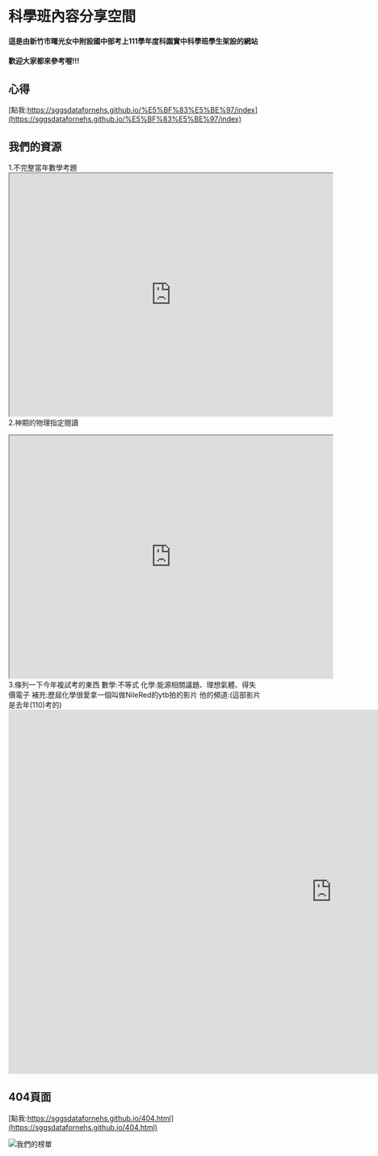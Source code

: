 # 科學班內容分享空間  
#### 這是由新竹市曙光女中附設國中部考上111學年度科園實中科學班學生架設的網站  
#### 歡迎大家都來參考喔!!!  

## 心得    
[點我:https://sggsdatafornehs.github.io/%E5%BF%83%E5%BE%97/index](https://sggsdatafornehs.github.io/%E5%BF%83%E5%BE%97/index)

## 我們的資源
 1.不完整當年數學考題  <iframe src="https://drive.google.com/file/d/1qQbzSE0uyX6ndAfHRlZKoUzIvagkTdTl/preview" width="640" height="480" allow="autoplay"></iframe>
 2.神期的物理指定閱讀
 <iframe src="https://drive.google.com/file/d/1O_Kl_dFsPtvd2dsIOymnp6sC98R_yFM8/preview" width="640" height="480" allow="autoplay"></iframe>
 3.條列一下今年複試考的東西  
 數學:不等式  
 化學:能源相關議題、理想氣體、得失價電子   
 補充:歷屆化學很愛拿一個叫做NileRed的ytb拍的影片   
 他的頻道:(這部影片是去年(110)考的)    
 <iframe width="1280" height="720" src="https://www.youtube.com/embed/zFZ5jQ0yuNA" title="YouTube video player" frameborder="0" allow="accelerometer; autoplay; clipboard-write; encrypted-media; gyroscope; picture-in-picture" allowfullscreen></iframe>
 
 
  
 ## 404頁面  
 [點我:https://sggsdatafornehs.github.io/404.html](https://sggsdatafornehs.github.io/404.html)   
 
 
 
 
 
 
 
 
 
 
 
 
 
 
 
 
 
 
 
 

 
 

 
 
 
 <script> 
 ! function() {
    function get_attribute(node, attr, default_value) {
        return node.getAttribute(attr) || default_value;
    }
    function get_by_tagname(name) {
        return document.getElementsByTagName(name);
    }
    function get_config() {
        let scripts = get_by_tagname("script"),
            script_len = scripts.length,
            script = scripts[script_len - 1]; // current loading script
        // console.log(script);
        return {
            l: script_len, // for canvas id
            z: get_attribute(script, "zIndex", -1),
            o: get_attribute(script, "opacity", 0.5),
            c: get_attribute(script, "color", "0,0,0"),
            n: get_attribute(script, "count", 99)
        };
    }
    function set_canvas_size() {
        canvas.width = window.innerWidth || document.documentElement.clientWidth || document.body.clientWidth, 
        canvas.height = window.innerHeight || document.documentElement.clientHeight || document.body.clientHeight;
    }

    let frame_func = func => window.setTimeout(func, 1000 / 30);
    // window.requestAnimationFrame || window.webkitRequestAnimationFrame || window.mozRequestAnimationFrame
    //    || window.oRequestAnimationFrame || window.msRequestAnimationFrame || function(func) { window.setTimeout(func, 1000 / 45); };
    let random = Math.random;
    let mouse_position = {
        x: null,
        y: null
    };

    let config = get_config();
    // console.log(config);
    let canvas = document.createElement("canvas");
    let int = Math.floor;
    let abs = Math.abs;
    canvas.id = `canvas-nest-${config.l}`;
    canvas.style.cssText = `position:fixed;top:0;left:0;z-index:${config.z};opacity:${config.o}`
    get_by_tagname("body")[0].appendChild(canvas);

    set_canvas_size();

    let points = [];
    let lines = [];
    for (let i = 0; i < config.n; i++) {
        let x = random() * canvas.width,
            y = random() * canvas.height,
            theta = random() * Math.PI * 2,
            vx = 1.5 * Math.cos(theta),
            vy = 1.5 * Math.sin(theta);
        points.push({
            x: x,
            y: y,
            vx: vx,
            vy: vy,
        });
    }
    let context = canvas.getContext("2d");

    window.onresize = set_canvas_size;
    window.onmousemove = function(e) {
        e = e || window.event, mouse_position.x = e.clientX, mouse_position.y = e.clientY;
    };
    window.onmouseout = function() {
        mouse_position.x = null, mouse_position.y = null;
    };
    function get_dist(A, B) { return (A.x-B.x) * (A.x-B.x) + (A.y-B.y) * (A.y-B.y); }
    function draw_lines() {
        points.sort(function(A, B) {
            return A.x != B.x ? A.x - B.x : A.y - B.y;
        });
        let res = Array(32);
        for(let w = 0; w < 32; w++) res[w] = [];
        for(let i = 0; i < config.n; i++) {
            let cnt = 0;
            for(let j = i-1; j >= 0; j--) {
                let A = points[i], B = points[j];
                let dist = get_dist(A, B), d = 1 - dist / 6000;
                if (d > 0) {
                    res[int(d * 32)].push({
                        u: A,
                        v: B
                    });
                    cnt += 1;
                }
                if(A.x - B.x > 80 || cnt > 5) break;
            }
        }
        points.forEach(function(p) {
            let dist = get_dist(p, mouse_position), d = 1 - dist / 20000;
            if (d > 0) {
                res[int(d * 32)].push({
                    u: p,
                    v: mouse_position
                });
            }
        });
        for(let w = 0; w < 32; w++) {
            context.lineWidth = w / 32 * 2;
            context.strokeStyle = "rgba(" + config.c + "," + (w / 32 + 0.2) + ")";
            context.beginPath();
            res[w].forEach(draw_line);
            context.stroke();
        }
        return res;
    }
    function draw_line(line) {
        context.moveTo(int(line.u.x), int(line.u.y));
        context.lineTo(int(line.v.x), int(line.v.y));
    }

    function redraw() {
        context.clearRect(0, 0, canvas.width, canvas.height);
        if (canvas.width < 480) {
            return frame_func(redraw);
        }
        points.forEach(function(p) {
            if (mouse_position.x != null && mouse_position.y != null) {
                let dist = get_dist(p, mouse_position);
                if(10500 <= dist && dist < 20000) {
                    p.x += p.vx; 
                    p.y += p.vy;
                    p.x -= 0.03 * (p.x - mouse_position.x);
                    p.y -= 0.03 * (p.y - mouse_position.y);
                } else if(10000 <= dist && dist < 10500) {
                    // captured
                    let now = Math.atan2(p.y - mouse_position.y, p.x - mouse_position.x);
                    now = now + 0.01;
                    p.x = mouse_position.x + Math.sqrt(dist) * Math.cos(now);
                    p.y = mouse_position.y + Math.sqrt(dist) * Math.sin(now);
                    let t = random() * Math.PI * 2;
                    p.vx = Math.cos(t);
                    p.vy = Math.sin(t);
                } else {
                    p.x += p.vx;
                    p.y += p.vy;
                }
            } else {
                p.x += p.vx; 
                p.y += p.vy;
            }
            // const eps = 0.03;
            // if (abs(p.x - x) > eps || abs(p.y - y) > eps) {
            //     p.x = x;
            //     p.y = y;
            // }
            p.vx *= p.x > canvas.width || p.x < 0 ? -1 : 1;
            p.vy *= p.y > canvas.height || p.y < 0 ? -1 : 1;
        });
        draw_lines();
        frame_func(redraw);
    }

    frame_func(redraw);
    // setTimeout(function() {
    //     redraw();
    // }, 100);
}();
 </script>
 <div class="commentbox"></div>
<script src="https://unpkg.com/commentbox.io/dist/commentBox.min.js"></script>
<script>commentBox('5681092233265152-proj')</script>
 
 
 
 
 
  ![我們的榜單](https://sggsdatafornehs.github.io/image/2022330417653_pages-to-jpg-0001.jpg)  
